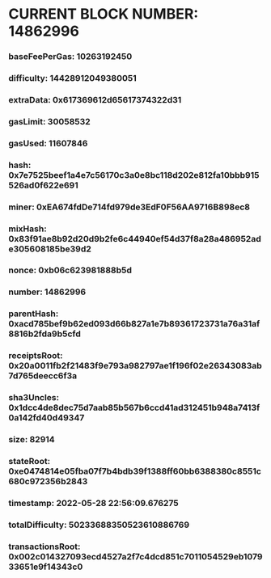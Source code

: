 # CURRENT BLOCK NUMBER: 14862996

### baseFeePerGas: 10263192450
### difficulty: 14428912049380051
### extraData: 0x617369612d65617374322d31
### gasLimit: 30058532
### gasUsed: 11607846
### hash: 0x7e7525beef1a4e7c56170c3a0e8bc118d202e812fa10bbb915526ad0f622e691
### miner: 0xEA674fdDe714fd979de3EdF0F56AA9716B898ec8
### mixHash: 0x83f91ae8b92d20d9b2fe6c44940ef54d37f8a28a486952ade305608185be39d2
### nonce: 0xb06c623981888b5d
### number: 14862996
### parentHash: 0xacd785bef9b62ed093d66b827a1e7b89361723731a76a31af8816b2fda9b5cfd
### receiptsRoot: 0x20a0011fb2f21483f9e793a982797ae1f196f02e26343083ab7d765deecc6f3a
### sha3Uncles: 0x1dcc4de8dec75d7aab85b567b6ccd41ad312451b948a7413f0a142fd40d49347
### size: 82914
### stateRoot: 0xe0474814e05fba07f7b4bdb39f1388ff60bb6388380c8551c680c972356b2843
### timestamp: 2022-05-28 22:56:09.676275
### totalDifficulty: 50233688350523610886769
### transactionsRoot: 0x002c014327093ecd4527a2f7c4dcd851c7011054529eb107933651e9f14343c0
